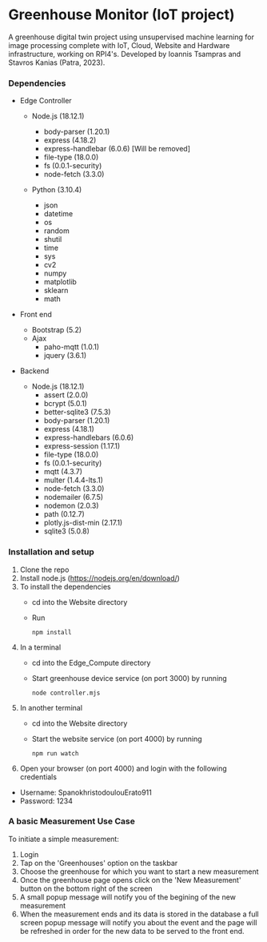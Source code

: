 # Greenhouse Monitor (IoT project)
A greenhouse digital twin project using unsupervised machine learning for image processing complete with IoT, Cloud, Website and Hardware infrastructure, working on RPI4's.
Developed by Ioannis Tsampras and Stavros Kanias (Patra, 2023).

### Dependencies

+ Edge Controller
  + Node.js (18.12.1)
    - body-parser (1.20.1)
    - express (4.18.2)
    - express-handlebar (6.0.6) [Will be removed]
    - file-type (18.0.0)
    - fs (0.0.1-security)
    - node-fetch (3.3.0)
    
  + Python (3.10.4)
    - json
    - datetime
    - os
    - random
    - shutil
    - time
    - sys
    - cv2
    - numpy
    - matplotlib
    - sklearn
    - math
    
    
  
+ Front end  

  + Bootstrap (5.2)
  + Ajax
    - paho-mqtt (1.0.1)
    - jquery (3.6.1)
    
+ Backend

  + Node.js (18.12.1)
    - assert (2.0.0)
    - bcrypt (5.0.1)
    - better-sqlite3 (7.5.3)
    - body-parser (1.20.1)
    - express (4.18.1)
    - express-handlebars (6.0.6)
    - express-session (1.17.1)
    - file-type (18.0.0)
    - fs (0.0.1-security)
    - mqtt (4.3.7)
    - multer (1.4.4-lts.1)
    - node-fetch (3.3.0)
    - nodemailer (6.7.5)
    - nodemon (2.0.3)
    - path (0.12.7)
    - plotly.js-dist-min (2.17.1)
    - sqlite3 (5.0.8)

### Installation and setup

1) Clone the repo
2) Install node.js (https://nodejs.org/en/download/)
3) To install the dependencies 
   + cd into the Website directory
   + Run
  
      ```
      npm install
      ```
4) In a terminal 
   + cd into the Edge_Compute directory
   + Start greenhouse device service (on port 3000) by running

      ```
      node controller.mjs
      ```
5) In another terminal 
   + cd into the Website directory
   + Start the website service (on port 4000) by running
  
      ```
      npm run watch
      ```
6) Open your browser (on port 4000) and login with the following credentials

  + Username: SpanokhristodoulouErato911
  + Password: 1234

### A basic Measurement Use Case

To initiate a simple measurement:

1) Login
2) Tap on the 'Greenhouses' option on the taskbar
3) Choose the greenhouse for which you want to start a new measurement
4) Once the greenhouse page opens click on the 'New Measurement' button on the bottom right of the screen
5) A small popup message will notify you of the begining of the new measurement
6) When the measurement ends and its data is stored in the database a full screen popup message will notify you about the event and the page will be refreshed in order for the new data to be served to the front end.

